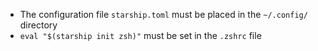- The configuration file `starship.toml` must be placed in the `~/.config/` directory
- `eval "$(starship init zsh)"` must be set in the `.zshrc` file
